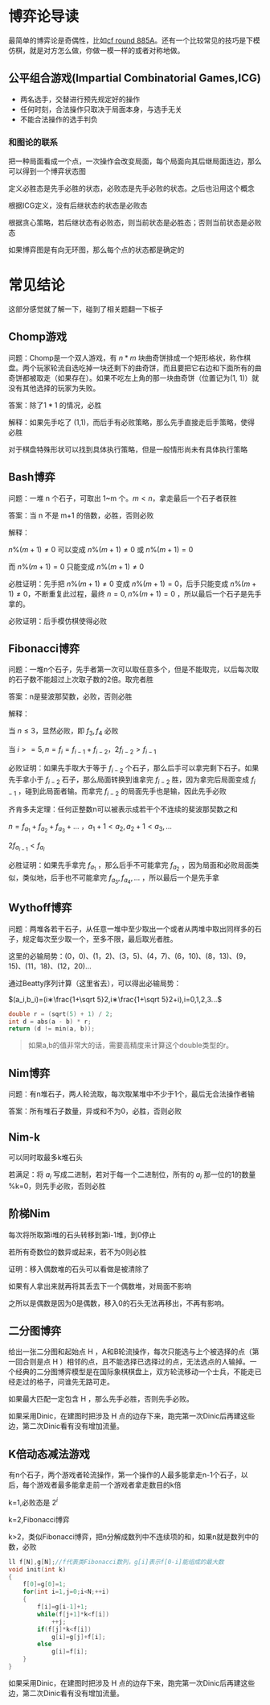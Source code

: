 # 博弈论导读
最简单的博弈论是奇偶性，比如[cf round 885A](https://codeforces.com/contest/1848/problem/A)。还有一个比较常见的技巧是下模仿棋，就是对方怎么做，你做一模一样的或者对称地做。
## 公平组合游戏(Impartial Combinatorial Games,ICG)
* 两名选手，交替进行预先规定好的操作
* 任何时刻，合法操作只取决于局面本身，与选手无关
* 不能合法操作的选手判负
### 和图论的联系
把一种局面看成一个点，一次操作会改变局面，每个局面向其后继局面连边，那么可以得到一个博弈状态图

定义必胜态是先手必胜的状态，必败态是先手必败的状态。之后也沿用这个概念

根据ICG定义，没有后继状态的状态是必败态

根据贪心策略，若后继状态有必败态，则当前状态是必胜态；否则当前状态是必败态

如果博弈图是有向无环图，那么每个点的状态都是确定的
# 常见结论
这部分感觉就了解一下，碰到了相关题翻一下板子
## Chomp游戏
问题：Chomp是一个双人游戏，有 $n*m$ 块曲奇饼排成一个矩形格状，称作棋盘。两个玩家轮流自选吃掉一块还剩下的曲奇饼，而且要把它右边和下面所有的曲奇饼都被取走（如果存在）。如果不吃左上角的那一块曲奇饼（位置记为(1, 1)）就没有其他选择的玩家为失败。

答案：除了$1*1$ 的情况，必胜

解释：如果先手吃了 (1,1)，而后手有必败策略，那么先手直接走后手策略，使得必胜

对于棋盘特殊形状可以找到具体执行策略，但是一般情形尚未有具体执行策略
## Bash博弈
问题：一堆 n 个石子，可取出 1~m 个。$m<n$，拿走最后一个石子者获胜

答案：当 n 不是 m+1 的倍数，必胜，否则必败

解释：

$n\%(m+1)\ne 0$ 可以变成 $n\%(m+1)\ne 0$ 或 $n\%(m+1)= 0$

而 $n\%(m+1)= 0$ 只能变成 $n\%(m+1)\ne 0$

必胜证明：先手把 $n\%(m+1)\ne 0$ 变成 $n\%(m+1)= 0$，后手只能变成 $n\%(m+1)\ne 0$，不断重复此过程，最终 $n=0,n\%(m+1)=0$ ，所以最后一个石子是先手拿的。

必败证明：后手模仿棋使得必败
## Fibonacci博弈
问题：一堆n个石子，先手者第一次可以取任意多个，但是不能取完，以后每次取的石子数不能超过上次取子数的2倍。取完者胜

答案：n是斐波那契数，必败，否则必胜

解释：

当 $n\le 3$，显然必败，即 $f_3,f_4$ 必败

当 $i>=5,n=f_i=f_{i-1}+f_{i-2}$，$2f_{i-2}>f_{i-1}$

必败证明：如果先手取大于等于 $f_{i-2}$ 个石子，那么后手可以拿完剩下石子。如果先手拿小于 $f_{i-2}$ 石子，那么局面转换到谁拿完 $f_{i-2}$ 胜，因为拿完后局面变成 $f_{i-1}$ ，碰到此局面者输。而拿完 $f_{i-2}$ 的局面先手也是输，因此先手必败

齐肯多夫定理：任何正整数n可以被表示成若干个不连续的斐波那契数之和

$n=f_{a_1}+f_{a_2}+f_{a_3}+...$ ，$a_1+1<a_2,a_2+1<a_3,...$

$2f_{a_{i-1}}<f_{a_i}$

必胜证明：如果先手拿完 $f_{a_1}$ ，那么后手不可能拿完 $f_{a_2}$ ，因为局面和必败局面类似，类似地，后手也不可能拿完 $f_{a_3},f_{a_4},...$ ，所以最后一个是先手拿
## Wythoff博弈
问题：两堆各若干石子，从任意一堆中至少取出一个或者从两堆中取出同样多的石子，规定每次至少取一个，至多不限，最后取光者胜。

这里的必输局势：(0，0)、(1，2)、(3，5)、(4，7)、(6，10)、(8，13)、(9，15)、(11，18)、(12，20)...

通过Beatty序列计算（这里省去），可以得出必输局势：

$(a_i,b_i)=(i∗\frac{1+\sqrt 5}2,i∗\frac{1+\sqrt 5}2+i),i=0,1,2,3...$

```cpp
double r = (sqrt(5) + 1) / 2;
int d = abs(a - b) * r;
return (d != min(a, b));
```
>如果a,b的值非常大的话，需要高精度来计算这个double类型的r。
## Nim博弈
问题：有n堆石子，两人轮流取，每次取某堆中不少于1个，最后无合法操作者输

答案：所有堆石子数量，异或和不为0，必胜，否则必败
## Nim-k
可以同时取最多k堆石头

若满足：将 $a_i$ 写成二进制，若对于每一个二进制位，所有的 $a_i$ 那一位的1的数量 %k=0，则先手必败，否则必胜
## 阶梯Nim
每次将所取第i堆的石头转移到第i-1堆，到0停止

若所有奇数位的数异或起来，若不为0则必胜

证明：移入偶数堆的石头可以看做是被清除了

如果有人拿出来就再将其丢去下一个偶数堆，对局面不影响

之所以是偶数是因为0是偶数，移入0的石头无法再移出，不再有影响。
## 二分图博弈
给出一张二分图和起始点 H ，A和B轮流操作，每次只能选与上个被选择的点（第一回合则是点 H ）相邻的点，且不能选择已选择过的点，无法选点的人输掉。一个经典的二分图博弈模型是在国际象棋棋盘上，双方轮流移动一个士兵，不能走已经走过的格子，问谁先无路可走。

如果最大匹配一定包含 H ，那么先手必胜，否则先手必败。

如果采用Dinic，在建图时把涉及 H 点的边存下来，跑完第一次Dinic后再建这些边，第二次Dinic看有没有增加流量。
## K倍动态减法游戏
有n个石子，两个游戏者轮流操作，第一个操作的人最多能拿走n-1个石子，以后，每个游戏者最多能拿走前一个游戏者拿走数目的k倍

k=1,必败态是 $2^i$

k=2,Fibonacci博弈

k>2，类似Fibonacci博弈，把n分解成数列中不连续项的和，如果n就是数列中的数，必败
```cpp
ll f[N],g[N];//f代表类Fibonacci数列，g[i]表示f[0-i]能组成的最大数
void init(int k)
{
    f[0]=g[0]=1;
    for(int i=1,j=0;i<N;++i)
    {
        f[i]=g[i-1]+1;
        while(f[j+1]*k<f[i])
            ++j;
        if(f[j]*k<f[i])
            g[i]=g[j]+f[i];
        else
            g[i]=f[i];
    }
}
```

如果采用Dinic，在建图时把涉及 H 点的边存下来，跑完第一次Dinic后再建这些边，第二次Dinic看有没有增加流量。
